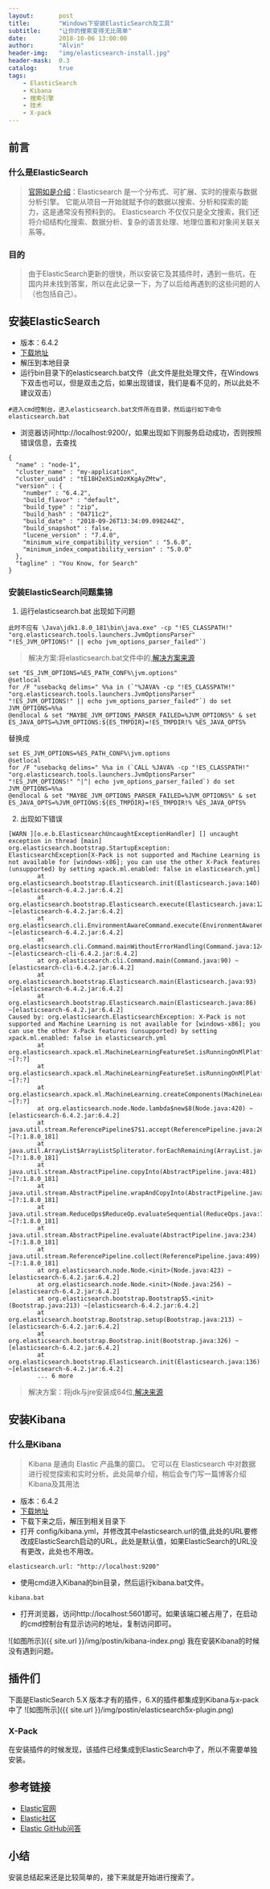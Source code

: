 ```yaml
---
layout:       post
title:        "Windows下安装ElasticSearch及工具"
subtitle:     "让你的搜索变得无比简单"
date:         2018-10-06 13:00:00
author:       "Alvin"
header-img:   "img/elasticsearch-install.jpg"
header-mask:  0.3
catalog:      true
tags:
    - ElasticSearch
    - Kibana
    - 搜索引擎
    - 技术
    - X-pack
---
```


## 前言

### 什么是ElasticSearch
>[官网如是介绍](https://www.elastic.co/guide/cn/elasticsearch/guide/current/preface.html)：Elasticsearch 是一个分布式、可扩展、实时的搜索与数据分析引擎。 它能从项目一开始就赋予你的数据以搜索、分析和探索的能力，这是通常没有预料到的。 Elasticsearch 不仅仅只是全文搜索，我们还将介绍结构化搜索、数据分析、复杂的语言处理、地理位置和对象间关联关系等。

### 目的
>由于ElasticSearch更新的很快，所以安装它及其插件时，遇到一些坑，在国内并未找到答案，所以在此记录一下，为了以后给再遇到的这些问题的人（也包括自己）。

## 安装ElasticSearch
* 版本：6.4.2
* [下载地址](https://artifacts.elastic.co/downloads/elasticsearch/elasticsearch-6.4.2.zip) 
* 解压到本地目录
* 运行bin目录下的elasticsearch.bat文件（此文件是批处理文件，在Windows下双击也可以，但是双击之后，如果出现错误，我们是看不见的，所以此处不建议双击）

```
#进入cmd控制台，进入elasticsearch.bat文件所在目录，然后运行如下命令
elasticsearch.bat
```
* 浏览器访问http://localhost:9200/，如果出现如下则服务启动成功，否则按照错误信息，去查找

```
{
  "name" : "node-1",
  "cluster_name" : "my-application",
  "cluster_uuid" : "tE18H2eXSimOzKKgAyZMtw",
  "version" : {
    "number" : "6.4.2",
    "build_flavor" : "default",
    "build_type" : "zip",
    "build_hash" : "04711c2",
    "build_date" : "2018-09-26T13:34:09.098244Z",
    "build_snapshot" : false,
    "lucene_version" : "7.4.0",
    "minimum_wire_compatibility_version" : "5.6.0",
    "minimum_index_compatibility_version" : "5.0.0"
  },
  "tagline" : "You Know, for Search"
}
```

### 安装ElasticSearch问题集锦


1. 运行elasticsearch.bat 出现如下问题

```
此时不应有 \Java\jdk1.8.0_181\bin\java.exe" -cp "!ES_CLASSPATH!" "org.elasticsearch.tools.launchers.JvmOptionsParser" "!ES_JVM_OPTIONS!" || echo jvm_options_parser_failed"`)
```
>解决方案:将elasticsearch.bat文件中的,[解决方案来源](https://github.com/elastic/elasticsearch/issues/30606)

```
set "ES_JVM_OPTIONS=%ES_PATH_CONF%\jvm.options"
@setlocal
for /F "usebackq delims=" %%a in (`"%JAVA% -cp "!ES_CLASSPATH!" "org.elasticsearch.tools.launchers.JvmOptionsParser" "!ES_JVM_OPTIONS!" || echo jvm_options_parser_failed"`) do set JVM_OPTIONS=%%a
@endlocal & set "MAYBE_JVM_OPTIONS_PARSER_FAILED=%JVM_OPTIONS%" & set ES_JAVA_OPTS=%JVM_OPTIONS:${ES_TMPDIR}=!ES_TMPDIR!% %ES_JAVA_OPTS%
```
替换成

```
set ES_JVM_OPTIONS=%ES_PATH_CONF%\jvm.options
@setlocal
for /F "usebackq delims=" %%a in (`CALL %JAVA% -cp "!ES_CLASSPATH!" "org.elasticsearch.tools.launchers.JvmOptionsParser" "!ES_JVM_OPTIONS!" ^|^| echo jvm_options_parser_failed`) do set JVM_OPTIONS=%%a
@endlocal & set "MAYBE_JVM_OPTIONS_PARSER_FAILED=%JVM_OPTIONS%" & set ES_JAVA_OPTS=%JVM_OPTIONS:${ES_TMPDIR}=!ES_TMPDIR!% %ES_JAVA_OPTS%
```
2. 出现如下错误


```
[WARN ][o.e.b.ElasticsearchUncaughtExceptionHandler] [] uncaught exception in thread [main]
org.elasticsearch.bootstrap.StartupException: ElasticsearchException[X-Pack is not supported and Machine Learning is not available for [windows-x86]; you can use the other X-Pack features (unsupported) by setting xpack.ml.enabled: false in elasticsearch.yml]
        at org.elasticsearch.bootstrap.Elasticsearch.init(Elasticsearch.java:140) ~[elasticsearch-6.4.2.jar:6.4.2]
        at org.elasticsearch.bootstrap.Elasticsearch.execute(Elasticsearch.java:127) ~[elasticsearch-6.4.2.jar:6.4.2]
        at org.elasticsearch.cli.EnvironmentAwareCommand.execute(EnvironmentAwareCommand.java:86) ~[elasticsearch-6.4.2.jar:6.4.2]
        at org.elasticsearch.cli.Command.mainWithoutErrorHandling(Command.java:124) ~[elasticsearch-cli-6.4.2.jar:6.4.2]
        at org.elasticsearch.cli.Command.main(Command.java:90) ~[elasticsearch-cli-6.4.2.jar:6.4.2]
        at org.elasticsearch.bootstrap.Elasticsearch.main(Elasticsearch.java:93) ~[elasticsearch-6.4.2.jar:6.4.2]
        at org.elasticsearch.bootstrap.Elasticsearch.main(Elasticsearch.java:86) ~[elasticsearch-6.4.2.jar:6.4.2]
Caused by: org.elasticsearch.ElasticsearchException: X-Pack is not supported and Machine Learning is not available for [windows-x86]; you can use the other X-Pack features (unsupported) by setting xpack.ml.enabled: false in elasticsearch.yml
        at org.elasticsearch.xpack.ml.MachineLearningFeatureSet.isRunningOnMlPlatform(MachineLearningFeatureSet.java:103) ~[?:?]
        at org.elasticsearch.xpack.ml.MachineLearningFeatureSet.isRunningOnMlPlatform(MachineLearningFeatureSet.java:94) ~[?:?]
        at org.elasticsearch.xpack.ml.MachineLearning.createComponents(MachineLearning.java:374) ~[?:?]
        at org.elasticsearch.node.Node.lambda$new$8(Node.java:420) ~[elasticsearch-6.4.2.jar:6.4.2]
        at java.util.stream.ReferencePipeline$7$1.accept(ReferencePipeline.java:267) ~[?:1.8.0_181]
        at java.util.ArrayList$ArrayListSpliterator.forEachRemaining(ArrayList.java:1382) ~[?:1.8.0_181]
        at java.util.stream.AbstractPipeline.copyInto(AbstractPipeline.java:481) ~[?:1.8.0_181]
        at java.util.stream.AbstractPipeline.wrapAndCopyInto(AbstractPipeline.java:471) ~[?:1.8.0_181]
        at java.util.stream.ReduceOps$ReduceOp.evaluateSequential(ReduceOps.java:708) ~[?:1.8.0_181]
        at java.util.stream.AbstractPipeline.evaluate(AbstractPipeline.java:234) ~[?:1.8.0_181]
        at java.util.stream.ReferencePipeline.collect(ReferencePipeline.java:499) ~[?:1.8.0_181]
        at org.elasticsearch.node.Node.<init>(Node.java:423) ~[elasticsearch-6.4.2.jar:6.4.2]
        at org.elasticsearch.node.Node.<init>(Node.java:256) ~[elasticsearch-6.4.2.jar:6.4.2]
        at org.elasticsearch.bootstrap.Bootstrap$5.<init>(Bootstrap.java:213) ~[elasticsearch-6.4.2.jar:6.4.2]
        at org.elasticsearch.bootstrap.Bootstrap.setup(Bootstrap.java:213) ~[elasticsearch-6.4.2.jar:6.4.2]
        at org.elasticsearch.bootstrap.Bootstrap.init(Bootstrap.java:326) ~[elasticsearch-6.4.2.jar:6.4.2]
        at org.elasticsearch.bootstrap.Elasticsearch.init(Elasticsearch.java:136) ~[elasticsearch-6.4.2.jar:6.4.2]
        ... 6 more
```
>解决方案：将jdk与jre安装成64位,[解决来源](https://discuss.elastic.co/t/x-pack-is-not-supported-and-machine-learning-is-not-available-for-windows-x86/85084)


## 安装Kibana

### 什么是Kibana
>Kibana 是通向 Elastic 产品集的窗口。 它可以在 Elasticsearch 中对数据进行视觉探索和实时分析。此处简单介绍，稍后会专门写一篇博客介绍Kibana及其用法
* 版本：6.4.2
* [下载地址](https://artifacts.elastic.co/downloads/kibana/kibana-6.4.2-windows-x86_64.zip)
* 下载下来之后，解压到相关目录下
* 打开 config/kibana.yml，并修改其中elasticsearch.url的值,此处的URL要修改成ElasticSearch启动的URL，此处是默认值，如果ElasticSearch的URL没有更改，此处也不用改。

```
elasticsearch.url: "http://localhost:9200"
```
* 使用cmd进入Kibana的bin目录，然后运行kibana.bat文件。

```
kibana.bat
```
* 打开浏览器，访问http://localhost:5601即可。如果该端口被占用了，在启动的cmd控制台有显示访问的地址，复制访问即可。

![如图所示]({{ site.url }}/img/postin/kibana-index.png)
我在安装Kibana的时候没有遇到问题。

## 插件们

下面是ElasticSearch 5.X 版本才有的插件，6.X的插件都集成到Kibana与x-pack中了
![如图所示]({{ site.url }}/img/postin/elasticsearch5x-plugin.png)

### X-Pack

在安装插件的时候发现，该插件已经集成到ElasticSearch中了，所以不需要单独安装。

## 参考链接

* [Elastic官网](https://www.elastic.co)
* [Elastic社区](https://discuss.elastic.co/t/x-pack-is-not-supported-and-machine-learning-is-not-available-for-windows-x86/85084)
* [Elastic GitHub问答](https://github.com/elastic/elasticsearch/issues/30606)

## 小结
安装总结起来还是比较简单的，接下来就是开始进行搜索了。